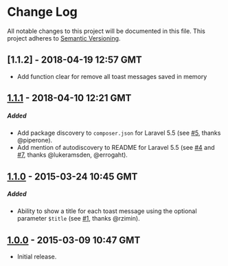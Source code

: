 # Change Log
All notable changes to this project will be documented in this file.
This project adheres to [Semantic Versioning](http://semver.org/).


## [1.1.2] - 2018-04-19 12:57 GMT
- Add function clear for remove all toast messages saved in memory

## [1.1.1] - 2018-04-10 12:21 GMT
##### Added
- Add package discovery to `composer.json` for Laravel 5.5 (see [#5], thanks @piperone).
- Add mention of autodiscovery to README for Laravel 5.5 (see [#4] and [#7], thanks @lukeramsden, @errogaht).

## [1.1.0] - 2015-03-24 10:45 GMT
##### Added
- Ability to show a title for each toast message using the optional parameter `$title` (see [#1], thanks @rzimin).

## [1.0.0] - 2015-03-09 10:47 GMT
- Initial release.



[#1]: https://github.com/Grimthorr/laravel-toast/pull/1
[#4]: https://github.com/Grimthorr/laravel-toast/pull/4
[#5]: https://github.com/Grimthorr/laravel-toast/pull/5
[#7]: https://github.com/Grimthorr/laravel-toast/pull/7

[1.1.1]: https://github.com/Grimthorr/laravel-toast/compare/1.1.0...1.1.1
[1.1.0]: https://github.com/Grimthorr/laravel-toast/compare/1.0.0...1.1.0
[1.0.0]: https://github.com/Grimthorr/laravel-toast/tree/1.0.0
